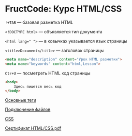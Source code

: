 # FructCode: Курс HTML/CSS

`!+TAB` — базовая разметка HTML

`<!DOCTYPE html>` — объявляется тип документа

`<html lang=" ">` — в ковычках указывается язык страницы

`<title>Document</title>` — заголовок страницы

```html
<meta name="description" content="Урок HTML разметки">
<meta name="keywords" content="html,Lesson">
```

`Ctr+U` — посметреть HTML код страницы

 

```html
<body>
	Здесь пишется весь код
</body>
```

[Основные теги](FructCode%20%D0%9A%D1%83%D1%80%D1%81%20HTML%20CSS/%D0%9E%D1%81%D0%BD%D0%BE%D0%B2%D0%BD%D1%8B%D0%B5%20%D1%82%D0%B5%D0%B3%D0%B8.md)

[Подключение файлов](FructCode%20%D0%9A%D1%83%D1%80%D1%81%20HTML%20CSS/%D0%9F%D0%BE%D0%B4%D0%BA%D0%BB%D1%8E%D1%87%D0%B5%D0%BD%D0%B8%D0%B5%20%D1%84%D0%B0%D0%B8%CC%86%D0%BB%D0%BE%D0%B2.md)

[CSS](FructCode%20%D0%9A%D1%83%D1%80%D1%81%20HTML%20CSS/CSS.md)

[Сертификат HTML/CSS.pdf](FructCode%20%D0%9A%D1%83%D1%80%D1%81%20HTML%20CSS/_HTML_CSS.pdf)
